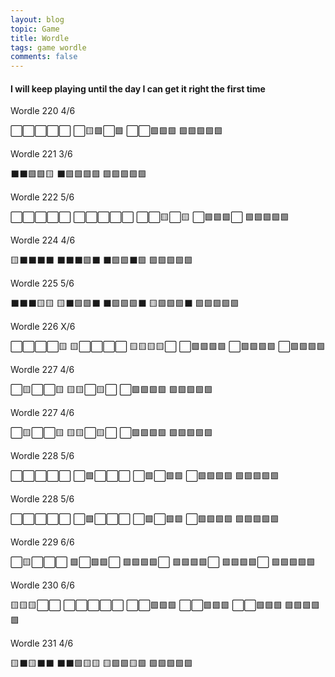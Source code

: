 ```yaml
---
layout: blog
topic: Game
title: Wordle
tags: game wordle
comments: false
---
```


#### I will keep playing until the day I can get it right the first time

Wordle 220 4/6

⬜⬜⬜⬜⬜
⬜🟨🟩⬜🟩
⬜⬜🟩🟩🟩
🟩🟩🟩🟩🟩

Wordle 221 3/6

⬛⬛🟩🟩🟨
⬛🟩🟩🟩🟩
🟩🟩🟩🟩🟩

Wordle 222 5/6

⬜⬜⬜⬜⬜
⬜⬜⬜⬜⬜
⬜⬜🟨⬜🟨
⬜🟩🟩🟩⬜
🟩🟩🟩🟩🟩

Wordle 224 4/6

🟨⬛⬛⬛⬛
⬛⬛⬛🟩⬛
⬛🟩🟩⬛🟩
🟩🟩🟩🟩🟩

Wordle 225 5/6

⬛⬛⬛🟨🟨
🟨⬛🟩🟩⬛
⬛🟩🟩🟩⬛
🟨🟩🟩🟩⬛
🟩🟩🟩🟩🟩

Wordle 226 X/6

⬜⬜⬜⬜🟨
🟨⬜⬜⬜⬜
🟨🟨🟨🟨⬜
⬜🟩🟩🟩🟩
⬜🟩🟩🟩🟩
⬜🟩🟩🟩🟩

Wordle 227 4/6

⬜🟨⬜⬜🟨
🟨🟨⬜🟨⬜
⬜🟩🟩🟩🟩
🟩🟩🟩🟩🟩

Wordle 227 4/6

⬜🟨⬜⬜🟨
🟨🟨⬜🟨⬜
⬜🟩🟩🟩🟩
🟩🟩🟩🟩🟩

Wordle 228 5/6

⬜⬜⬜⬜⬜
⬜🟩⬜⬜⬜
⬜🟩⬜🟩🟩
⬜🟩🟩🟩🟩
🟩🟩🟩🟩🟩

Wordle 228 5/6

⬜⬜⬜⬜⬜
⬜🟩⬜⬜⬜
⬜🟩⬜🟩🟩
⬜🟩🟩🟩🟩
🟩🟩🟩🟩🟩

Wordle 229 6/6

⬜🟨⬜⬜⬜
🟩⬜🟩🟩⬜
🟩🟩🟩🟩⬜
🟩🟩🟩🟩⬜
🟩🟩🟩🟩⬜
🟩🟩🟩🟩🟩

Wordle 230 6/6

🟨🟨🟨⬜⬜
⬜⬜⬜⬜⬜
⬜⬜🟩🟩🟩
⬜⬜🟩🟩🟩
⬜⬜🟩🟩🟩
🟩🟩🟩🟩🟩

Wordle 231 4/6

🟨⬛🟨⬛⬛
⬛⬛🟩🟨🟨
🟨🟩🟩🟨🟩
🟩🟩🟩🟩🟩
